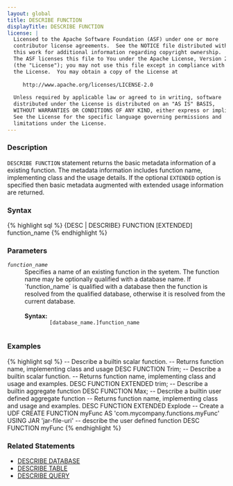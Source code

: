 ```yaml
---
layout: global
title: DESCRIBE FUNCTION
displayTitle: DESCRIBE FUNCTION
license: |
  Licensed to the Apache Software Foundation (ASF) under one or more
  contributor license agreements.  See the NOTICE file distributed with
  this work for additional information regarding copyright ownership.
  The ASF licenses this file to You under the Apache License, Version 2.0
  (the "License"); you may not use this file except in compliance with
  the License.  You may obtain a copy of the License at
 
     http://www.apache.org/licenses/LICENSE-2.0
 
  Unless required by applicable law or agreed to in writing, software
  distributed under the License is distributed on an "AS IS" BASIS,
  WITHOUT WARRANTIES OR CONDITIONS OF ANY KIND, either express or implied.
  See the License for the specific language governing permissions and
  limitations under the License.
---
```

### Description

`DESCRIBE FUNCTION` statement returns the basic metadata information of a
existing function. The metadata information includes function name, implementing
class and the usage details.  If the optional `EXTENDED` option is specified then basic
metadata augmented with extended usage information are returned.

### Syntax
{% highlight sql %}
{DESC | DESCRIBE} FUNCTION [EXTENDED] function_name
{% endhighlight %}

### Parameters
<dl>
  <dt><code><em>function_name</em></code></dt>
  <dd>
    Specifies a name of an existing function in the syetem. The function name may be
    optionally qualified with a database name. If `function_name` is qualified with
    a database then the function is resolved from the qualified database, otherwise
    it is resolved from the current database.<br><br>
    <b>Syntax:</b>
      <code>
        [database_name.]function_name
      </code>
  </dd>
</dl>

### Examples
{% highlight sql %}
-- Describe a builtin scalar function.
-- Returns function name, implementing class and usage
DESC FUNCTION Trim;
-- Describe a builtin scalar function.
-- Returns function name, implementing class and usage and examples.
DESC FUNCTION EXTENDED trim;
-- Describe a builtin aggregate function
DESC FUNCTION Max;
-- Describe a builtin user defined aggregate function
-- Returns function name, implementing class and usage and examples.
DESC FUNCTION EXTENDED Explode
-- Create a UDF
CREATE FUNCTION myFunc
AS 'com.mycompany.functions.myFunc'
USING JAR 'jar-file-uri'
-- describe the user defined function
DESC FUNCTION myFunc
{% endhighlight %}

### Related Statements
- [DESCRIBE DATABASE](sql-ref-syntax-aux-describe-database.html)
- [DESCRIBE TABLE](sql-ref-syntax-aux-describe-table.html)
- [DESCRIBE QUERY](sql-ref-syntax-aux-describe-query.html)
